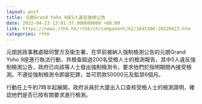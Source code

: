 ```yaml
---
layout: post
title: 元朗Grand Yoho 9座5人違反強檢公告
date: 2022-04-23 13:01:37.000000000 +08:00
link: https://news.rthk.hk/rthk/ch/component/k2/1645300-20220423.htm
categories: rthk
---
```


元朗民政事務處聯同警方及衞生署，在早前被納入強制檢測公告的元朗Grand Yoho 9座進行執法行動，共檢查超過200名受檢人士的檢測報告，其中5人違反強制檢測公告，政府已向該等人士發出強制檢測令，要求他們於指明期間內接受檢測。不遵從強制檢測令即屬犯罪，並可罰款50000元及監禁6個月。

行動在上午約7時半起展開，政府派員於大廈出入口查核受檢人士的檢測證明，確認他們是否已按有關要求進行檢測。
